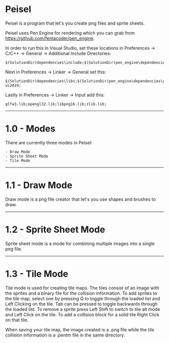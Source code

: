 # Peisel

Peisel is a program that let's you create png files and sprite sheets.

Peisel uses Pen Engine for rendering which you can grab from https://github.com/fentacoder/pen_engine.

In order to run this in Visual Studio, set these locations in Preferences -> C/C++ -> General -> Additional Include Directories:

	$(SolutionDir)dependencies\include;$(SolutionDir)pen_engine\dependencies\glfw\include;$(SolutionDir)pen_engine\dependencies\glad;

Next in Preferences -> Linker -> General set this:

	$(SolutionDir)dependencies\libs;$(SolutionDir)pen_engine\dependencies\glfw\lib-vc2019;

Lastly in Preferences -> Linker -> Input add this:

	glfw3.lib;opengl32.lib;libpng16.lib;zlib.lib;

-------------------------------------------------------------------------------------------------------------------

# 1.0 - Modes

There are currently three modes in Peisel:

	- Draw Mode
	- Sprite Sheet Mode
	- Tile Mode

-------------------------------------------------------------------------------------------------------------------

# 1.1 - Draw Mode

Draw mode is a png file creator that let's you use shapes and brushes to draw.

-------------------------------------------------------------------------------------------------------------------

# 1.2 - Sprite Sheet Mode

Sprite sheet mode is a mode for combining multiple images into a single png file.

-------------------------------------------------------------------------------------------------------------------

# 1.3 - Tile Mode

Tile mode is used for creating tile maps.  The tiles consist of an image with the sprites and a binary file for the collision information.
To add sprites to the tile map, select one by pressing Q to toggle through the loaded list and Left Clicking on the tile.
Tab can be pressed to toggle backwards through the loaded list.
To remove a sprite press Left Shift to switch to tile alt mode and Left Click on the tile.
To add a collision block for a solid tile Right Click on that tile.

When saving your tile map, the image created is a .png file while the tile collision information is a .pentm file in the same directory.